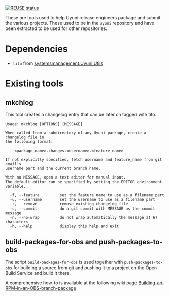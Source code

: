 <!--
SPDX-FileCopyrightText: 2025 SUSE LLC

SPDX-License-Identifier: Apache-2.0
-->

[![REUSE status](https://api.reuse.software/badge/git.fsfe.org/reuse/api)](https://api.reuse.software/info/git.fsfe.org/reuse/api)

These are tools used to help Uyuni release engineers package and submit the various projects.
These used to be in the `uyuni` repository and have been extracted to be used for other repositories.

# Dependencies

* `tito` from [systemsmanagement:Uyuni:Utils](https://build.opensuse.org/project/show/systemsmanagement:Uyuni:Utils)

# Existing tools

## mkchlog

This tool creates a changelog entry that can be later on tagged with tito.

~~~
Usage: mkchlog [OPTIONS] [MESSAGE]

When called from a subdirectory of any Uyuni package, create a changelog file in
the following format:

    <package_name>.changes.<username>.<feature_name>

If not explicitly specified, fetch username and feature_name from git email's
username part and the current branch name.

With no MESSAGE, open a text editor for manual input.
The default editor can be specified by setting the EDITOR environment variable.

  -f, --feature         set the feature name to use as a filename part
  -u, --username        set the username to use as a filename part
  -r, --remove          remove existing changelog file
  -c, --commit          do a git commit with MESSAGE as the commit message
  -n, --no-wrap         do not wrap automatically the message at 67 characters
  -h, --help            display this help and exit
~~~

## build-packages-for-obs and push-packages-to-obs

The script `build-packages-for-obs` is used together with `push-packages-to-obs` for building a source from git and pushing it to a project on the Open Build Service and build it there.

A comprehensive how-to is available at the following wiki page [Building-an-RPM-in-an-OBS-branch-package](https://github.com/uyuni-project/uyuni/wiki/Building-an-RPM-in-an-OBS-branch-package) 

